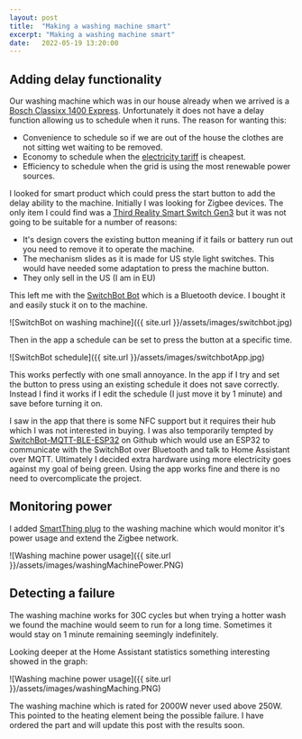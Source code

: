 ```yaml
---
layout: post
title:  "Making a washing machine smart"
excerpt: "Making a washing machine smart"
date:   2022-05-19 13:20:00
---
```


## Adding delay functionality

Our washing machine which was in our house already when we arrived is a [Bosch Classixx 1400 Express](https://www.bosch-home.co.uk/supportdetail/product/WFO2867GB/15). Unfortunately it does not have a delay function allowing us to schedule when it runs. The reason for wanting this:

* Convenience to schedule so if we are out of the house the clothes are not sitting wet waiting to be removed.
* Economy to schedule when the [electricity tariff](https://rianoc.github.io/2022/02/10/Electricity_price/) is cheapest.
* Efficiency to schedule when the grid is using the most renewable power sources.

I looked for smart product which could press the start button to add the delay ability to the machine. Initially I was looking for Zigbee devices. The only item I could find was a [Third Reality Smart Switch Gen3](https://www.3reality.com/online-store/Third-Reality-Smart-Switch-Gen3-Zigbee-Version-p381658008]) but it was not going to be suitable for a number of reasons:

* It's design covers the existing button meaning if it fails or battery run out you need to remove it to operate the machine.
* The mechanism slides as it is made for US style light switches. This would have needed some adaptation to press the machine button.
* They only sell in the US (I am in EU)

This left me with the [SwitchBot Bot](https://www.switch-bot.com/pages/switchbot-bot) which is a Bluetooth device. I bought it and easily stuck it on to the machine.

![SwitchBot on washing machine]({{ site.url }}/assets/images/switchbot.jpg)

Then in the app a schedule can be set to press the button at a specific time.

![SwitchBot schedule]({{ site.url }}/assets/images/switchbotApp.jpg)

This works perfectly with one small annoyance. In the app if I try and set the button to press using an existing schedule it does not save correctly. Instead I find it works if I edit the schedule (I just move it by 1 minute) and save before turning it on.

I saw in the app that there is some NFC support but it requires their hub which I was not interested in buying. I was also temporarily tempted by [SwitchBot-MQTT-BLE-ESP32](https://github.com/devWaves/SwitchBot-MQTT-BLE-ESP32) on Github which would use an ESP32 to communicate with the SwitchBot over Bluetooth and talk to Home Assistant over MQTT. Ultimately I decided extra hardware using more electricity goes against my goal of being green. Using the app works fine and there is no need to overcomplicate the project.

## Monitoring power

I added [SmartThing plug](https://rianoc.github.io/2021/08/25/Samsung-Energy/) to the washing machine which would monitor it's power usage and extend the Zigbee network.

![Washing machine power usage]({{ site.url }}/assets/images/washingMachinePower.PNG)

## Detecting a failure

The washing machine works for 30C cycles but when trying a hotter wash we found the machine would seem to run for a long time. Sometimes it would stay on 1 minute remaining seemingly indefinitely.

Looking deeper at the Home Assistant statistics something interesting showed in the graph:

![Washing machine power usage]({{ site.url }}/assets/images/washingMaching.PNG)

The washing machine which is rated for 2000W never used above 250W. This pointed to the heating element being the possible failure. I have ordered the part and will update this post with the results soon.